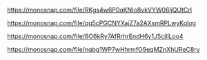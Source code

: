 <!-- action list -->

https://monosnap.com/file/RKgs4w6P0qKNIo8vkVYW06ljQUtCrI

<!-- action get -->

https://monosnap.com/file/qq5cPGCNYXajZ7a2AXsmRPLwyKqlog

<!-- action add -->

https://monosnap.com/file/6O6kRy7AfRrhrEndH6y1J5cjllLoo4

<!-- action remove -->

https://monosnap.com/file/nqbg1WP7wHhrmfO9eqMZnXhUReC8ry
